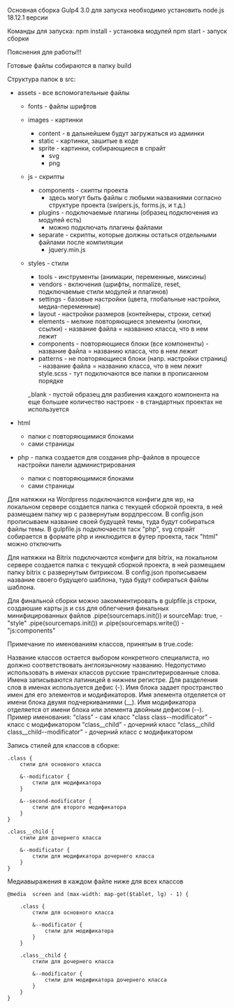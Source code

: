 Основная сборка Gulp4 3.0
для запуска необходимо установить node.js 18.12.1 версии

Команды для запуска:
npm install - установка модулей
npm start - запуск сборки

Пояснения для работы!!!

Готовые файлы собираются в папку build

Структура папок в src:

- assets - все вспомогательные файлы

    - fonts - файлы шрифтов
    - images - картинки
        - content - в дальнейшем будут загружаться из админки
        - static - картинки, зашитые в коде
        - sprite - картинки, собирающиеся в спрайт
            - svg
            - png

    - js - скрипты
        - components - скипты проекта
            - здесь могут быть файлы с любыми названиями согласно структуре проекта (swipers.js, forms.js, и т.д.)
        - plugins - подключаемые плагины (образец подключения из модулей есть)
            - можно подключать плагины файлами
        - separate - скрипты, которые должны остаться отдельными файлами после компиляции
            - jquery.min.js

    - styles - стили
        - tools - инструменты (анимации, переменные, миксины)
        - vendors - включения (шрифты, normalize, reset, подключаемые стили модулей и плагинов)
        - settings - базовые настройки (цвета, глобальные настройки, медиа-переменные)
        - layout - настройки размеров (контейнеры, строки, сетки)
        - elements - мелкие повторяющиеся элементы (кнопки, ссылки) - название файла = названию класса, что в нем лежит
        - components - повторяющиеся блоки (все компоненты) - название файла = названию класса, что в нем лежит
        - patterns - не повторяющиеся блоки (напр. настройки страниц) - название файла = названию класса, что в нем лежит
        style.scss - тут подключаются все папки в прописанном порядке

        _blank - пустой образец для разбиения каждого компонента на еще большее количество настроек - в стандартных проектах не используется

- html 
    - папки с повторяющимися блоками
    - сами страницы

- php - папка создается для создания php-файлов в процессе настройки панели администрирования
    - папки с повторяющимися блоками
    - сами страницы


Для натяжки на Wordpress подключаются конфиги для wp, на локальном сервере создается папка с текущей сборкой проекта, в ней размещаем папку wp с развернутым вордпрессом. 
В config.json прописываем название своей будущей темы, туда будут собираться файлы темы. В gulpfile.js подключаестя таск "php", svg спрайт собирается в формате php и инклюдится в футер проекта, таск "html" можно отключить

Для натяжки на Bitrix подключаются конфиги для bitrix, на локальном сервере создается папка с текущей сборкой проекта, в ней размещаем папку bitrix с развернутым битриксом. 
В config.json прописываем название своего будущего шаблона, туда будут собираться файлы шаблона. 

Для финальной сборки можно закомментировать в gulpfile.js строки, создаюшие карты js и css для облегчения финальных минифицированных файлов
		.pipe(sourcemaps.init()) и sourceMap: true,  - "style"
        .pipe(sourcemaps.init()) и .pipe(sourcemaps.write()) - "js:components"


Примечание по именованиям классов, принятым в true.code:

Название классов остается выбором конкретного специалиста, но должно соответствовать англоязычному названию. Недопустимо использовать в именах классов русские транслитерированные слова.
Имена записываются латиницей в нижнем регистре.
Для разделения слов в именах используется дефис (-).
Имя блока задает пространство имен для его элементов и модификаторов.
Имя элемента отделяется от имени блока двумя подчеркиваниями (__).
Имя модификатора отделяется от имени блока или элемента двойным дефисом (--).
Пример именования:
“class” - сам класс 
"class class--modificator” - класс с модификатором 
“class__child” - дочерний класс 
“class__child class__child--modificator” - дочерний класс с модификатором

Запись стилей для классов в сборке:

```
.class {
    стили для основного класса

    &--modificator {
        стили для модификатора
    }

    &--second-modificator {
        стили для второго модификатора
    }
}

.class__child {
    стили для дочернего класса

    &--modificator {
        стили для модификатора дочернего класса
    }
}
```

Медиавыражения в каждом файле ниже для всех классов

```
@media  screen and (max-width: map-get($tablet, lg) - 1) {

    .class {
        стили для основного класса

        &--modificator {
            стили для модификатора
        }
    }

    .class__child {
        стили для дочернего класса

        &--modificator {
            стили для модификатора дочернего класса
        }
    }
}
```

